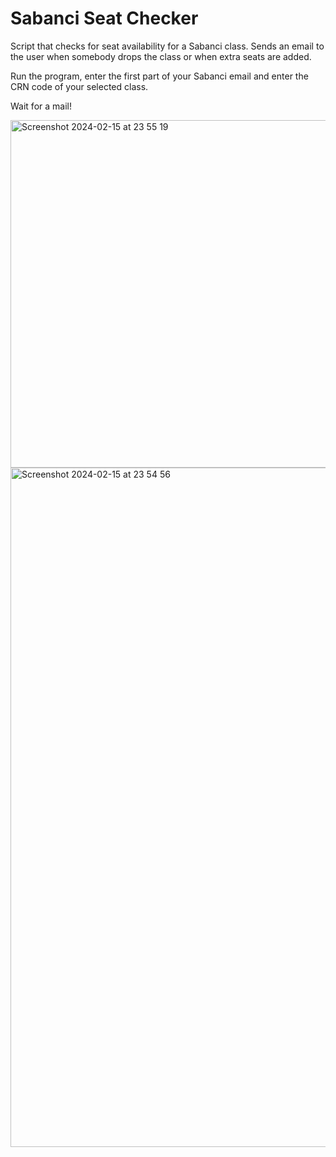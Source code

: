 # Sabanci Seat Checker
Script that checks for seat availability for a Sabanci class. Sends an email to the user when somebody drops the class or when extra seats are added.

Run the program, enter the first part of your Sabanci email and enter the CRN code of your selected class.

Wait for a mail!

<img width="556" alt="Screenshot 2024-02-15 at 23 55 19" src="https://github.com/aoayhan/Sabanci_Seat_checker/assets/106978383/dc69bccd-3092-4765-9196-a3a672643ec4">
<img width="1087" alt="Screenshot 2024-02-15 at 23 54 56" src="https://github.com/aoayhan/Sabanci_Seat_checker/assets/106978383/1116cbed-43d1-4fae-a493-8d60a92add31">

